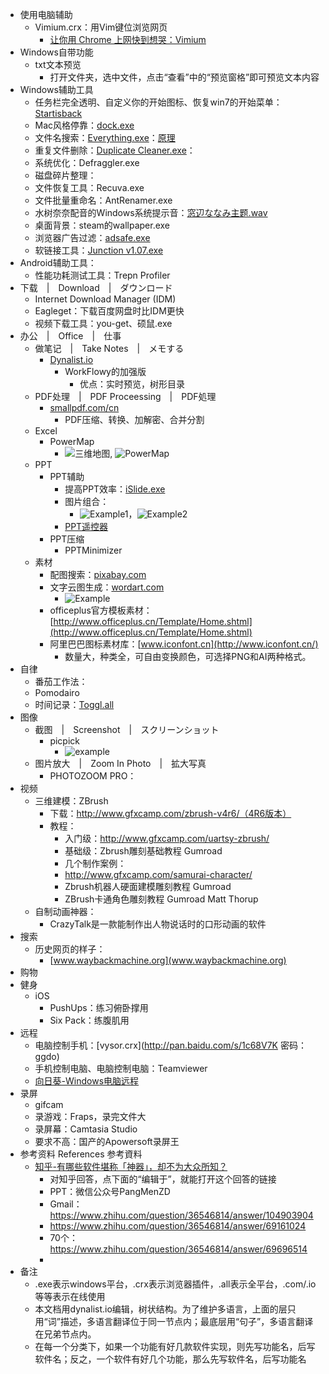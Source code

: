 - 使用电脑辅助
    - Vimium.crx：用Vim键位浏览网页
        - [让你用 Chrome 上网快到想哭：Vimium](https://sspai.com/post/27723)
- Windows自带功能
    - txt文本预览
        - 打开文件夹，选中文件，点击“查看”中的“预览窗格”即可预览文本内容
- Windows辅助工具
    - 任务栏完全透明、自定义你的开始图标、恢复win7的开始菜单：[Startisback](http://startisback.com/)
    - Mac风格停靠：[dock.exe](http://pan.baidu.com/s/1mg90v4s)
    - 文件名搜索：[Everything.exe](http://www.voidtools.com/)：[原理](https://www.zhihu.com/question/20549498/answer/47017416)
    - 重复文件删除：[Duplicate Cleaner.exe](https://www.digitalvolcano.co.uk/duplicatecleaner.html)：
    - 系统优化：Defraggler.exe
    - 磁盘碎片整理：
    - 文件恢复工具：Recuva.exe
    - 文件批量重命名：AntRenamer.exe
    - 水树奈奈配音的Windows系统提示音：[窓辺ななみ主题.wav](http://pan.baidu.com/s/1qWMjy00)
    - 桌面背景：steam的wallpaper.exe
    - 浏览器广告过滤：[adsafe.exe](http://www.ad-safe.com/)
    - 软链接工具：[Junction v1.07.exe](https://technet.microsoft.com/en-us/sysinternals/bb896768.aspx)
- Android辅助工具：
    - 性能功耗测试工具：Trepn Profiler
- 下载　|　Download　|　ダウンロード
    - Internet Download Manager (IDM)
    - Eagleget：下载百度网盘时比IDM更快
    - 视频下载工具：you-get、硕鼠.exe
- 办公　|　Office　|　仕事
    - 做笔记　|　Take Notes　|　メモする
        - [Dynalist.io](Dynalist.io)
            - WorkFlowy的加强版
                - 优点：实时预览，树形目录
    - PDF处理　|　PDF Proceessing　|　PDF処理
        - [smallpdf.com/cn](smallpdf.com/cn)
            - PDF压缩、转换、加解密、合并分割
    - Excel
        - PowerMap
            - ![三维地图](https://pic4.zhimg.com/v2-931287154abe9b092fab288cd69af2bb_b.jpg), ![PowerMap](https://pic2.zhimg.com/v2-420589a1125d4b79e69e7d92b6336905_b.jpg)
    - PPT
        - PPT辅助
            - 提高PPT效率：[iSlide.exe](www.islide.cc)
            - 图片组合：
                - ![Example1](https://pic2.zhimg.com/736896d39465522d750d0d4a74568891_b.png)，![Example2](https://pic3.zhimg.com/7fb1ed0e9f8a7dae4231da371600c8a2_b.png)
            - [PPT遥控器](http://ppt.baidu.com/)
        - PPT压缩
            - PPTMinimizer
    - 素材
        - 配图搜索：[pixabay.com](pixabay.com)
        - 文字云图生成：[wordart.com](wordart.com)
            - ![Example](https://wordart.com/static/img/gallery/aoi7bifdb4k7.png)
        - officeplus官方模板素材：[http://www.officeplus.cn/Template/Home.shtml](http://www.officeplus.cn/Template/Home.shtml)
        - 阿里巴巴图标素材库：[www.iconfont.cn](http://www.iconfont.cn/)
            - 数量大，种类全，可自由变换颜色，可选择PNG和AI两种格式。
- 自律
    - 番茄工作法：
    - Pomodairo
    - 时间记录：[Toggl.all](github.com/toggl)
- 图像
    - 截图　|　Screenshot　|　スクリーンショット
        - picpick
            - ![example](https://pic4.zhimg.com/a92c7c07b97e5244ee6022e271cbb6cf_r.png)
    - 图片放大　|　Zoom In Photo　|　拡大写真
        - PHOTOZOOM PRO：
- 视频
    - 三维建模：ZBrush
        - 下载：http://www.gfxcamp.com/zbrush-v4r6/（4R6版本）
        - 教程：
            - 入门级：http://www.gfxcamp.com/uartsy-zbrush/
            - 基础级：Zbrush雕刻基础教程 Gumroad
            - 几个制作案例：
            - http://www.gfxcamp.com/samurai-character/
            - Zbrush机器人硬面建模雕刻教程 Gumroad
            - ZBrush卡通角色雕刻教程 Gumroad Matt Thorup
    - 自制动画神器：
        - CrazyTalk是一款能制作出人物说话时的口形动画的软件
- 搜索 
    - 历史网页的样子：
        - [www.waybackmachine.org](www.waybackmachine.org)
- 购物
- 健身
    - iOS
        - PushUps：练习俯卧撑用
        - Six Pack：练腹肌用
- 远程
    - 电脑控制手机：[vysor.crx](http://pan.baidu.com/s/1c68V7K 密码：ggdo) 
    - 手机控制电脑、电脑控制电脑：Teamviewer
    - [向日葵-Windows电脑远程](http://sunlogin.oray.com/zh_CN/download/)
- 录屏
    - gifcam
    - 录游戏：Fraps，录完文件大
    - 录屏幕：Camtasia Studio 
    - 要求不高：国产的Apowersoft录屏王
- 参考资料 References 参考資料
    - [知乎-有哪些软件堪称「神器」，却不为大众所知？](https://www.zhihu.com/question/36546814)
        - 对知乎回答，点下面的“编辑于”，就能打开这个回答的链接
        - PPT：微信公众号PangMenZD
        - Gmail：https://www.zhihu.com/question/36546814/answer/104903904
        - https://www.zhihu.com/question/36546814/answer/69161024
        - 70个：https://www.zhihu.com/question/36546814/answer/69696514
        - 
- 备注
    - .exe表示windows平台，.crx表示浏览器插件，.all表示全平台，.com/.io等等表示在线使用
    - 本文档用dynalist.io编辑，树状结构。为了维护多语言，上面的层只用“词”描述，多语言翻译位于同一节点内；最底层用“句子”，多语言翻译在兄弟节点内。
    - 在每一个分类下，如果一个功能有好几款软件实现，则先写功能名，后写软件名；反之，一个软件有好几个功能，那么先写软件名，后写功能名

